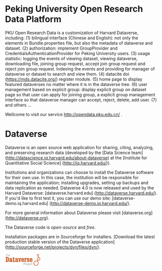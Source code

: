 Peking University Open Research Data Platform
==========

PKU Open Research Data is a customization of Harvard Dataverse, including:
(1) bilingual interface (Chinese and English): not only the elements in Bundle.properties file, but also the metadata of dataverse and dataset.
(2) authorization: implement GroupProvider and CredentialsAuthenticationProvider for Peking University users.
(3) usage statistic: logging the events of viewing dataset, viewing dataverse, downloading file, joining group request, accept join group request and reject join group request. Indexing the events and providing for manager of dataverse or dataset to search and view them.
(4) datacite doi (https://mds.datacite.org/) register module.
(5) home page to display featured dataverses no matter where it is in the dataverse tree.
(6) user management based on explicit group: display explicit group on dataset page so that user can apply for joining group, a explicit group management interface so that dataverse manager can accept, reject, delete, add user.
(7) and others ...

Wellcome to visit our service http://opendata.pku.edu.cn/ .


Dataverse 
==========

Dataverse is an open source web application for sharing, citing, analyzing, and preserving research data (developed by the [Data Science team] (http://datascience.iq.harvard.edu/about-dataverse) at the [Institute for Quantitative Social Science] (http://iq.harvard.edu/)).

Institutions and organizations can choose to install the Dataverse software for their own use. 
In this case, the institution will be responsible for maintaining the application; installing upgrades, 
setting up backups and data replication as needed. Dataverse 4.0 is now released and used by the Harvard Dataverse: [dataverse.harvard.edu] (http://dataverse.harvard.edu/). If you'd like to first test it, you can use our demo site: [dataverse-demo.iq.harvard.edu] (http://dataverse-demo.iq.harvard.edu/).

For more general information about Dataverse please visit
[dataverse.org] (http://dataverse.org). 

The Dataverse code is *open-source* and *free*. 

Installation packages are in Sourceforge for installers. [Download the latest production stable 
version of the Dataverse application] (http://sourceforge.net/projects/dvn/files/dvn/).

[![Dataverse Project logo](src/main/webapp/resources/images/dataverseproject_logo.jpg?raw=true "Dataverse Project")](http://dataverse.org)
